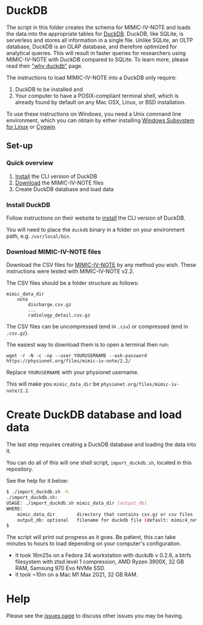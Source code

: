 # DuckDB

The script in this folder creates the schema for MIMIC-IV-NOTE and
loads the data into the appropriate tables for
[DuckDB](https://duckdb.org/).
DuckDB, like SQLite, is serverless and
stores all information in a single file.
Unlike SQLite, an OLTP database,
DuckDB is an OLAP database, and therefore optimized for analytical queries.
This will result in faster queries for researchers using MIMIC-IV-NOTE
with DuckDB compared to SQLite.
To learn more, please read their ["why duckdb"](https://duckdb.org/docs/why_duckdb)
page.

The instructions to load MIMIC-IV-NOTE into a DuckDB
only require:
1. DuckDB to be installed and
2. Your computer to have a POSIX-compliant terminal shell,
   which is already found by default on any Mac OSX, Linux, or BSD installation.

To use these instructions on Windows,
you need a Unix command line environment,
which you can obtain by either installing
[Windows Subsystem for Linux](https://docs.microsoft.com/en-us/windows/wsl/install-win10)
or [Cygwin](https://www.cygwin.com/).

## Set-up

### Quick overview

1. [Install](https://duckdb.org/docs/installation/) the CLI version of DuckDB
2. [Download](https://https://physionet.org/content/mimic-iv-note/2.2/) the MIMIC-IV-NOTE files
3. Create DuckDB database and load data

### Install DuckDB

Follow instructions on their website to
[install](https://duckdb.org/docs/installation/)
the CLI version of DuckDB.

You will need to place the `duckdb` binary in a folder on your environment path,
e.g. `/usr/local/bin`.

### Download MIMIC-IV-NOTE files

Download the CSV files for [MIMIC-IV-NOTE](https://physionet.org/content/mimic-iv-note/2.2/)
by any method you wish.
These instructions were tested with MIMIC-IV-NOTE v2.2.

The CSV files should be a folder structure as follows:
    
```
mimic_data_dir
    note
        discharge.csv.gz
        ...
        radiology_detail.csv.gz
```

The CSV files can be uncompressed (end in `.csv`) or compressed (end in `.csv.gz`).

The easiest way to download them is to open a terminal then run:

```
wget -r -N -c -np --user YOURUSERNAME --ask-password https://physionet.org/files/mimic-iv-note/2.2/
```

Replace `YOURUSERNAME` with your physionet username.

This will make you `mimic_data_dir` be `physionet.org/files/mimic-iv-note/2.2`.

# Create DuckDB database and load data

The last step requires creating a DuckDB database and
loading the data into it.

You can do all of this will one shell script, `import_duckdb.sh`,
located in this repository.

See the help for it below:

```sh
$ ./import_duckdb.sh -h
./import_duckdb.sh:
USAGE: ./import_duckdb.sh mimic_data_dir [output_db]
WHERE:
    mimic_data_dir        directory that contains csv.gz or csv files
    output_db: optional   filename for duckdb file (default: mimic4_note.db)
$
```

The script will print out progress as it goes.
Be patient, this can take minutes to hours to load
depending on your computer's configuration.

* It took 16m25s on a Fedora 34 workstation with duckdb v 0.2.6, a btrfs filesystem with ztsd level 1 compression, AMD Ryzen 3900X, 32 GB RAM, Samsung 970 Evo NVMe SSD.
* It took ~10m on a Mac M1 Max 2021, 32 GB RAM.

# Help

Please see the [issues page](https://github.com/MIT-LCP/mimic-code/issues) to discuss other issues you may be having.
